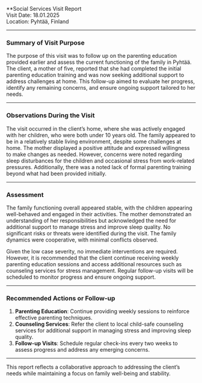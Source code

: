 

**Social Services Visit Report  
Visit Date: 18.01.2025  
Location: Pyhtää, Finland  

---

### Summary of Visit Purpose  
The purpose of this visit was to follow up on the parenting education provided earlier and assess the current functioning of the family in Pyhtää. The client, a mother of five, reported that she had completed the initial parenting education training and was now seeking additional support to address challenges at home. This follow-up aimed to evaluate her progress, identify any remaining concerns, and ensure ongoing support tailored to her needs.

---

### Observations During the Visit  
The visit occurred in the client’s home, where she was actively engaged with her children, who were both under 10 years old. The family appeared to be in a relatively stable living environment, despite some challenges at home. The mother displayed a positive attitude and expressed willingness to make changes as needed. However, concerns were noted regarding sleep disturbances for the children and occasional stress from work-related pressures. Additionally, there was a noted lack of formal parenting training beyond what had been provided initially.

---

### Assessment  
The family functioning overall appeared stable, with the children appearing well-behaved and engaged in their activities. The mother demonstrated an understanding of her responsibilities but acknowledged the need for additional support to manage stress and improve sleep quality. No significant risks or threats were identified during the visit. The family dynamics were cooperative, with minimal conflicts observed.

Given the low case severity, no immediate interventions are required. However, it is recommended that the client continue receiving weekly parenting education sessions and access additional resources such as counseling services for stress management. Regular follow-up visits will be scheduled to monitor progress and ensure ongoing support.

---

### Recommended Actions or Follow-up  
1. **Parenting Education**: Continue providing weekly sessions to reinforce effective parenting techniques.
2. **Counseling Services**: Refer the client to local child-safe counseling services for additional support in managing stress and improving sleep quality.
3. **Follow-up Visits**: Schedule regular check-ins every two weeks to assess progress and address any emerging concerns.

---

This report reflects a collaborative approach to addressing the client’s needs while maintaining a focus on family well-being and stability.